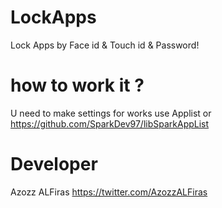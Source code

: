 # LockApps
Lock Apps by Face id &amp; Touch id &amp; Password!

# how to work it ?
U need to make settings for works 
use Applist or https://github.com/SparkDev97/libSparkAppList

# Developer
Azozz ALFiras
https://twitter.com/AzozzALFiras
